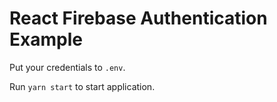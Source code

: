 # React Firebase Authentication Example

Put your credentials to `.env`.

Run `yarn start` to start application.
